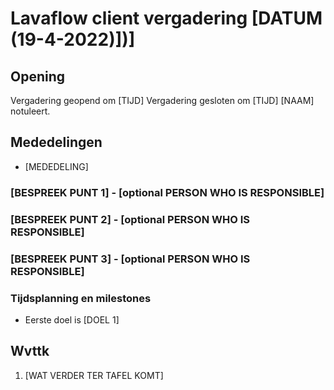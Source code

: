 # Lavaflow client vergadering [DATUM (19-4-2022)])]

## Opening

Vergadering geopend om [TIJD]
Vergadering gesloten om [TIJD]
[NAAM] notuleert.

## Mededelingen

- [MEDEDELING]

### [BESPREEK PUNT 1] - [optional PERSON WHO IS RESPONSIBLE]

### [BESPREEK PUNT 2] - [optional PERSON WHO IS RESPONSIBLE]

### [BESPREEK PUNT 3] - [optional PERSON WHO IS RESPONSIBLE]

### Tijdsplanning en milestones

- Eerste doel is [DOEL 1]

## Wvttk

1. [WAT VERDER TER TAFEL KOMT]
